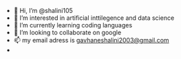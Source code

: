 - 👋 Hi, I’m @shalini105
- 👀 I’m interested in artificial inttilegence and data science
- 🌱 I’m currently learning coding languages
- 💞️ I’m looking to collaborate on google
- 📫 my email adress is gavhaneshalini2003@gmail.com
- 

<!---
shalini105/shalini105 is a ✨ special ✨ repository because its `README.md` (this file) appears on your GitHub profile.
You can click the Preview link to take a look at your changes.
--->
